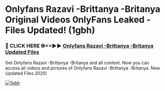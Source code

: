 # Onlyfans Razavi -Brittanya -Britanya Original Videos 0nlyFans Leaked - Files Updated! (1gbh)

<h3>🔴 CLICK HERE 🌐==►► <a href="https://tinyurl.com/ms9xzufz" rel="nofollow">Onlyfans Razavi -Brittanya -Britanya Updated Files</a></h3>

Get Onlyfans Razavi -Brittanya -Britanya and all content. Now you can access all videos and pictures of Onlyfans Razavi -Brittanya -Britanya. New Updated Files 2025!

[![1gbh](https://i.imgur.com/ppqm5kG.gif)](https://tinyurl.com/ms9xzufz)
